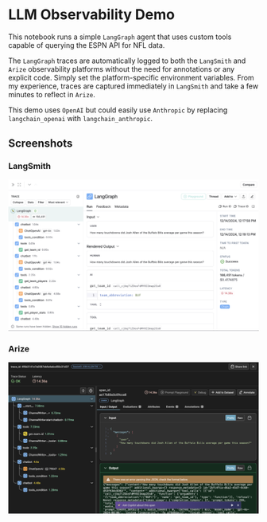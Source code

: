 # LLM Observability Demo
This notebook runs a simple `LangGraph` agent that uses custom tools capable of querying the ESPN API for NFL data.

The `LangGraph` traces are automatically logged to both the `LangSmith` and `Arize` observability platforms without the need for annotations or any explicit code. Simply set the platform-specific environment variables. From my experience, traces are captured immediately in `LangSmith` and take a few minutes to reflect in `Arize`.

This demo uses `OpenAI` but could easily use `Anthropic` by replacing `langchain_openai` with `langchain_anthropic`.

## Screenshots
### LangSmith
![langsmith-screenshot.png](langsmith-screenshot.png)

### Arize
![arize-screenshot.png](arize-screenshot.png)
